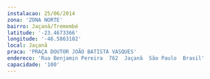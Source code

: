 ```yaml
---
instalacao: 25/06/2014
zona: 'ZONA NORTE'
bairro: Jaçanã/Tremembé
latitude: '-23.4673366'
longitude: '-46.5863102'
local: Jaçanã
praca: 'PRAÇA DOUTOR JOÃO BATISTA VASQUES'
endereco: 'Rua Benjamin Pereira  762  Jaçanã  São Paulo  Brasil'
capacidade: '100'
---
```

